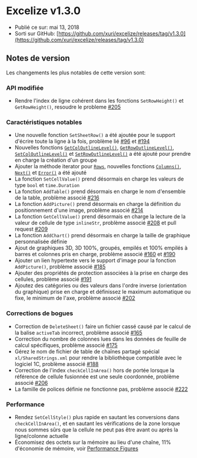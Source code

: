 # Excelize v1.3.0

* Publié ce sur: mai 13, 2018
* Sorti sur GitHub: [https://github.com/xuri/excelize/releases/tag/v1.3.0](https://github.com/xuri/excelize/releases/tag/v1.3.0)

## Notes de version

Les changements les plus notables de cette version sont:

### API modifiée

* Rendre l'index de ligne cohérent dans les fonctions `SetRowHeight()` et `GetRowHeight()`, resoudre le probleme [#205](https://github.com/xuri/excelize/issues/205)

### Caractéristiques notables

* Une nouvelle fonction `SetSheetRow()` a été ajoutée pour le support d'écrire toute la ligne à la fois, problème lié [#96](https://github.com/xuri/excelize/issues/96) et [#194](https://github.com/xuri/excelize/issues/194)
* Nouvelles fonctions [`GetColOutlineLevel()`](https://pkg.go.dev/github.com/360EntSecGroup-Skylar/excelize@v1.3.0#File.GetColOutlineLevel), [`GetRowOutlineLevel()`](https://pkg.go.dev/github.com/360EntSecGroup-Skylar/excelize@v1.3.0#File.GetRowOutlineLevel), [`SetColOutlineLevel()`](https://pkg.go.dev/github.com/360EntSecGroup-Skylar/excelize@v1.3.0#File.SetColOutlineLevel) et [`SetRowOutlineLevel()`](https://pkg.go.dev/github.com/360EntSecGroup-Skylar/excelize@v1.3.0#File.SetRowOutlineLevel) a été ajouté pour prendre en charge la création d'un groupe
* Ajouter la méthode iterator pour [`Rows`](https://pkg.go.dev/github.com/360EntSecGroup-Skylar/excelize@v1.3.0#Rows), nouvelles fonctions [`Columns()`](https://pkg.go.dev/github.com/360EntSecGroup-Skylar/excelize@v1.3.0#Rows.Columns), [`Next()`](https://pkg.go.dev/github.com/360EntSecGroup-Skylar/excelize@v1.3.0#Rows.Next) et [`Error()`](https://pkg.go.dev/github.com/360EntSecGroup-Skylar/excelize@v1.3.0#Rows.Error) a été ajouté
* La fonction `SetCellValue()` prend désormais en charge les valeurs de type `bool` et `time.Duration`
* La fonction `AddTable()` prend désormais en charge le nom d'ensemble de la table, problème associé [#216](https://github.com/xuri/excelize/issues/216)
* La fonction `AddPicture()` prend désormais en charge la définition du positionnement d'une image, problème associé [#214](https://github.com/xuri/excelize/issues/214)
* La fonction `GetCellValue()` prend désormais en charge la lecture de la valeur de cellule de type `inlineStr`, problème associé [#208](https://github.com/xuri/excelize/issues/208) et pull request [#209](https://github.com/xuri/excelize/issues/209)
* La fonction `AddChart()` prend désormais en charge la taille de graphique personnalisée définie
* Ajout de graphiques 3D, 3D 100%, groupés, empilés et 100% empilés à barres et colonnes pris en charge, problème associé [#160](https://github.com/xuri/excelize/issues/160) et [#190](https://github.com/xuri/excelize/issues/190)
* Ajouter un lien hypertexte vers le support d'image pour la fonction `AddPicture()`, problème associé [#185](https://github.com/xuri/excelize/issues/185)
* Ajouter des propriétés de protection associées à la prise en charge des cellules, problème associé [#191](https://github.com/xuri/excelize/issues/191)
* Ajoutez des catégories ou des valeurs dans l'ordre inverse (orientation du graphique) prise en charge et définissez le maximum automatique ou fixe, le minimum de l'axe, problème associé [#202](https://github.com/xuri/excelize/issues/202)

### Corrections de bogues

* Correction de `DeleteSheet()` faire un fichier cassé causé par le calcul de la balise `activeTab` incorrect, problème associé [#165](https://github.com/xuri/excelize/issues/165)
* Correction du nombre de colonnes lues dans les données de feuille de calcul spécifiques, problème associé [#175](https://github.com/xuri/excelize/issues/175)
* Gérez le nom de fichier de table de chaînes partagé spécial `xl/SharedStrings.xml` pour rendre la bibliothèque compatible avec le logiciel 1C, problème associé [#188](https://github.com/xuri/excelize/issues/188)
* Correction de l'index `checkCellInArea()` hors de portée lorsque la référence de cellule fusionnée est une seule coordonnée, problème associé [#206](https://github.com/xuri/excelize/issues/206)
* La famille de polices définie ne fonctionne pas, problème associé [#222](https://github.com/xuri/excelize/issues/222)

### Performance

* Rendez `SetCellStyle()` plus rapide en sautant les conversions dans `checkCellInArea()`, et en sautant les vérifications de la zone lorsque nous sommes sûrs que la cellule ne peut pas être avant ou après la ligne/colonne actuelle
* Économisez des octets sur la mémoire au lieu d'une chaîne, 11% d'économie de mémoire, voir [Performance Figures](https://github.com/xuri/excelize/wiki#performance-figures)
